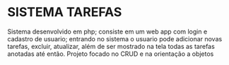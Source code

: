# SISTEMA TAREFAS

Sistema desenvolvido em php; consiste em um web app com login e cadastro de usuario; entrando no sistema o usuario pode adicionar novas tarefas, excluir, atualizar, além de ser mostrado
na tela todas as tarefas anotadas até então.
Projeto focado no CRUD e na orientação a objetos
